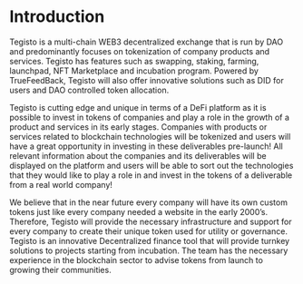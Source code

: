 ﻿# Introduction

Tegisto is a multi-chain WEB3 decentralized exchange that is run by DAO and predominantly focuses on tokenization of company products and services. Tegisto has features such as swapping, staking, farming, launchpad, NFT Marketplace and incubation program. Powered by TrueFeedBack, Tegisto will also offer innovative solutions such as DID for users and DAO controlled token allocation.

Tegisto is cutting edge and unique in terms of a DeFi platform as it is possible to invest in tokens of companies and play a role in the growth of a product and services in its early stages. Companies with products or services related to blockchain technologies will be tokenized and users will have a great opportunity in investing in these deliverables pre-launch! All relevant information about the companies and its deliverables will be displayed on the platform and users will be able to sort out the technologies that they would like to play a role in and invest in the tokens of a deliverable from a real world company!

We believe that in the near future every company will have its own custom tokens just like every company needed a website in the early 2000’s. Therefore, Tegisto will provide the necessary infrastructure and support for every company to create their unique token used for utility or governance. Tegisto is an innovative Decentralized finance tool that will provide turnkey solutions to projects starting from incubation. The team has the necessary experience in the blockchain sector to advise tokens from launch to growing their communities.
